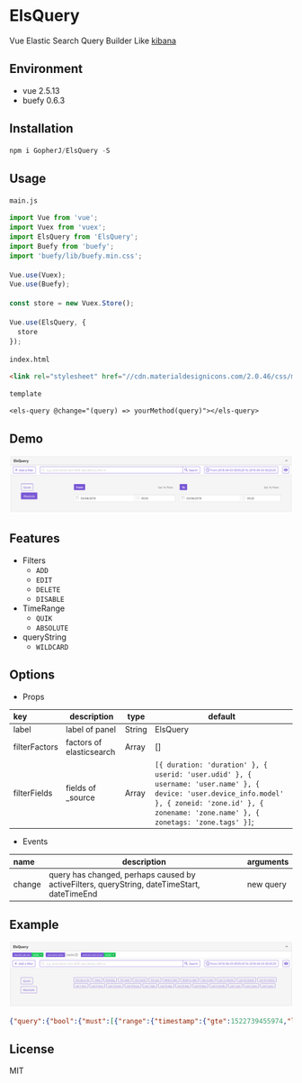 # ElsQuery

Vue Elastic Search Query Builder Like [kibana](https://demo.elastic.co/app/kibana#/dashboard/b7be4700-6837-11e7-bd1c-eb5e5ad48f8b)


## Environment

- vue 2.5.13
- buefy 0.6.3


## Installation

```javascript
npm i GopherJ/ElsQuery -S
```


## Usage

`main.js`
```javascript
import Vue from 'vue';
import Vuex from 'vuex';
import ElsQuery from 'ElsQuery';
import Buefy from 'buefy';
import 'buefy/lib/buefy.min.css';

Vue.use(Vuex);
Vue.use(Buefy);

const store = new Vuex.Store();

Vue.use(ElsQuery, {
  store
});
```
`index.html`
```html
<link rel="stylesheet" href="//cdn.materialdesignicons.com/2.0.46/css/materialdesignicons.min.css">
```
`template`
```vue
<els-query @change="(query) => yourMethod(query)"></els-query>
```


## Demo

![](./images/ElsQuery.PNG)


## Features

- Filters
  - `ADD`
  - `EDIT`
  - `DELETE`
  - `DISABLE`
- TimeRange
  - `QUIK`
  - `ABSOLUTE`
- queryString
  - `WILDCARD`

## Options

- Props

|key|description|type|default|
|:---|---|---|---|
| label|label of panel|String|ElsQuery|
| filterFactors|factors of elasticsearch|Array|[]|
| filterFields|fields of _source|Array|`[{ duration: 'duration' }, { userid: 'user.udid' }, { username: 'user.name' }, { device: 'user.device_info.model' }, { zoneid: 'zone.id' }, { zonename: 'zone.name' }, { zonetags: 'zone.tags' }]`;| 

- Events

|name|description|arguments|
|:---|---|---|
|change|query has changed, perhaps caused by activeFilters, queryString, dateTimeStart, dateTimeEnd|new query|


## Example

![](./images/ElsQuery2.PNG)

```json
{"query":{"bool":{"must":[{"range":{"timestamp":{"gte":1522739455974,"lte":1522740355974,"format":"epoch_millis"}}},{"range":{"duration":{"gte":"asa"}}},{"bool":{"should":[{"match_phrase":{"zone.id":"sas"}}],"minimum_should_match":1}}],"must_not":[]}}}
```


## License
MIT


